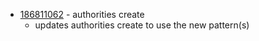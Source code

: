 - [186811062](https://www.pivotaltracker.com/story/show/186811062) - authorities create
    - updates authorities create to use the new pattern(s)

